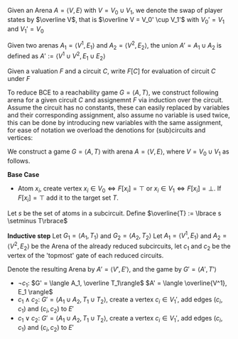 
Given an Arena $A = \langle V, E\rangle$ with $V = V_0 \cup V_1$, we denote the swap of player states by $\overline V$, that is
$\overline V = V_0' \cup V_1'$ with $V_0' = V_1$ and $V_1' = V_0$


 Given two arenas $A_1 = \langle V^1, E_1 \rangle$ and $A_2 = \langle V^2, E_2\rangle$, the union $A' = A_1 \cup A_2$ is defined as $A' := \langle V^1 \cup V^2, E_1 \cup E_2 \rangle$
 
 Given a valuation $F$ and a circuit $C$, write $F[C]$ for evaluation of circuit $C$ under $F$

To reduce BCE to a reachability game $G = \langle A, T \rangle$, we construct following arena for a given circuit $C$ and assignemnt $F$ via induction over the circuit. Assume the circuit has no constants, these can easily replaced by variables and their corresponding assignment, also assume no variable is used twice, this can be done by introducing new variables with the same assignment, for ease of notation we overload the denotions for (sub)circuits and vertices:


We construct a game $G = \langle A, T\rangle$ with arena
$A = \langle V, E \rangle$, where $V = V_0 \cup V_1$ as follows.

__Base Case__
- Atom $x_i$, create vertex $x_i \in V_0 \iff F[x_i] = \top$ or $x_i\in V_1 \iff F[x_i] = \bot$. If $F[x_i] = \top$ add it to the target set $T$.

Let $s$ be the set of atoms in a subcircuit.
Define $\overline{T} := \lbrace s \setminus T\rbrace$

__Inductive step__
Let $G_1 = \langle A_1, T_1 \rangle$ and $G_2 = \langle A_2, T_2 \rangle$
Let $A_1 = \langle V^1, E_1\rangle$ and $A_2 = \langle V^2, E_2\rangle$ be the Arena of the already reduced subcircuits,
let $c_1$ and $c_2$ be the vertex of the 'topmost' gate of each reduced circuits.

Denote the resulting Arena by $A' = \langle V', E'\rangle$, and the game by $G' = \langle A', T'\rangle$

- $\neg c_1$: $G' = \langle A_1, \overline T_1\rangle$ $A' = \langle \overline{V^1}, E_1 \rangle$
- $c_1 \land c_2$: $G' = \langle A_1 \cup A_2, T_1 \cup T_2 \rangle$, create a vertex $c_i \in V_1'$, add edges $(c_i, c_1)$ and $(c_i, c_2)$ to $E'$
- $c_1 \lor c_2$: $G' = \langle A_1 \cup A_2, T_1 \cup T_2 \rangle$, create a vertex $c_i \in V_1'$, add edges $(c_i, c_1)$ and $(c_i, c_2)$ to $E'$
